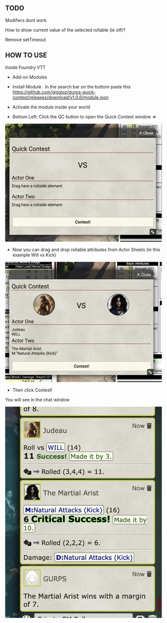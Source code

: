 ## TODO

Modifiers dont work

How to show current value of the selected rollable (ie otf)?

Remove setTimeout

## HOW TO USE

Inside Foundry VTT

- Add-on Modules
- Install Module
. In the search bar on the bottom paste this
https://github.com/giggioz/gurps-quick-contest/releases/download/v1.0.6/module.json

- Activate the module inside your world

- Bottom Left: Click the QC button to open the Quick Contest window =>

![alt text](/screenshots/image1.png)


- Now you can drag and drop rollable attributes from Actor Sheets (in this example Will vs Kick)

![alt text](image.png)

- Then click Contest!

You will see in the chat window

![alt text](image-1.png)
